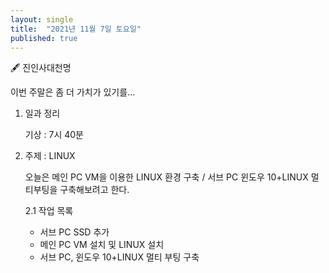 ```yaml
---
layout: single
title:  "2021년 11월 7일 토요일"
published: true
---
```






🖋️ 진인사대천명



이번 주말은 좀 더 가치가 있기를...



1. 일과 정리

   기상 : 7시 40분



2. 주제 : LINUX

   오늘은 메인 PC VM을 이용한 LINUX 환경 구축 / 서브 PC 윈도우 10+LINUX 멀티부팅을 구축해보려고 한다.

   

   2.1 작업 목록

   - 서브 PC SSD 추가
   - 메인 PC VM 설치 및 LINUX 설치
   - 서브 PC, 윈도우 10+LINUX 멀티 부팅 구축

